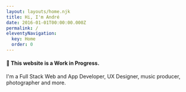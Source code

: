 ```yaml
---
layout: layouts/home.njk
title: Hi, I'm André
date: 2016-01-01T00:00:00.000Z
permalink: /
eleventyNavigation:
  key: Home
  order: 0
---
```

#### 🚧 This website is a Work in Progress.

I'm a Full Stack Web and App Developer, UX Designer, music producer, photographer and more.
